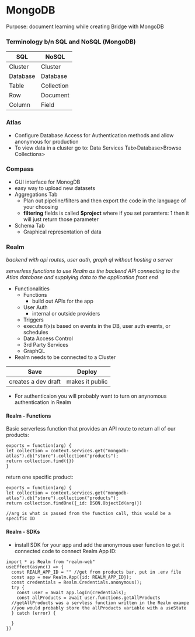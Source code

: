 # MongoDB

Purpose: document learning while creating Bridge with MongoDB

### Terminology b/n SQL and NoSQL (MongoDB)

| SQL      | NoSQL      |
| -------- | ---------- |
| Cluster  | Cluster    |
| Database | Database   |
| Table    | Collection |
| Row      | Document   |
| Column   | Field      |

### Atlas

- Configure Database Access for Authentication methods and allow anonymous for production
- To view data in a cluster go to: Data Services Tab>Database>Browse Collections>

### Compass

- GUI interface for MonogDB
- easy way to upload new datasets
- Aggregations Tab
  - Plan out pipeline/filters and then export the code in the language of your choosing
  - **filtering** fields is called **$project** where if you set paramters: 1 then it will just return those parameter
- Schema Tab
  - Graphical representation of data

### Realm

_backend with api routes, user auth, graph ql without hosting a server_

_serverless functions to use Realm as the backend API connecting to the Atlas database and supplying data to the application front end_

- Functionalities
  - Functions
    - build out APIs for the app
  - User Auth
    - internal or outside providers
  - Triggers
  - execute f(x)s based on events in the DB, user auth events, or schedules
  - Data Access Control
  - 3rd Party Services
  - GraphQL
- Realm needs to be connected to a Cluster

| Save                | Deploy          |
| ------------------- | --------------- |
| creates a dev draft | makes it public |

- For authenticaion you will probably want to turn on anynomous authentication in Realm

#### Realm - Functions

Basic serverless function that provides an API route to return all of our products:
```
exports = function(arg) {
let collection = context.services.get("mongodb-atlas").db("store").collection("products");
return collection.find({})
}
```
return one specific product:
```
exports = function(arg) {
let collection = context.services.get("mongodb-atlas").db("store").collection("products");
return collection.findOne({_id: BSON.ObjectId(arg)})

//arg is what is passed from the function call, this would be a specific ID
```

#### Realm - SDKs
- install SDK for your app and add the anonymous user function to get it connected
code to connect Realm App ID:
```
import * as Realm from "realm-web"
useEffect(async() => {
  const REALM_APP_ID = "" //get from products bar, put in .env file
  const app = new Realm.App({id: REALM_APP_ID});
  const credentials = Realm.Credentials.anonymous();
  try {
    const user = await app.logIn(credentials);
    const allProducts = await user.functions.getAllProducts
  //getAllProducts was a servless function written in the Realm exampe
  //you would probably store the allProducts variable with a useState
  } catch (error) {

  }
})
```